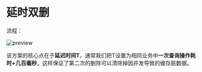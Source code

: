# 延时双删

流程：

![preview](https://segmentfault.com/img/bVcSxQY/view)

该方案的核心点在于**延迟时间T**，通常我们把T设置为相同业务中**一次查询操作耗时+几百毫秒**，这样保证了第二次的删除可以清除掉因并发导致的缓存脏数据。